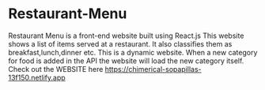 # Restaurant-Menu
Restaurant Menu is a front-end website built using React.js
This website shows a list of items served at a restaurant. It also classifies them as breakfast,lunch,dinner etc.
This is a dynamic website.
When a new category for food is added in the API the website will load the new category itself.
Check out the WEBSITE here
https://chimerical-sopapillas-13f150.netlify.app
